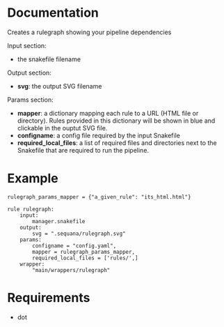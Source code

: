 # Documentation

Creates a rulegraph showing your pipeline dependencies

Input section:

- the snakefile filename

Output section:

- **svg**: the output SVG filename

Params section:

- **mapper**: a dictionary mapping each rule to a URL (HTML
  file or directory). Rules provided in this dictionary will be
  shown in blue and clickable in the ouptut SVG file.
- **configname**: a config file required by the input Snakefile
- **required_local_files**: a list of required files and directories next to
  the Snakefile that are required to run the pipeline.

# Example

    rulegraph_params_mapper = {"a_given_rule": "its_html.html"}

    rule rulegraph:
        input: 
            manager.snakefile
        output:
            svg = ".sequana/rulegraph.svg"
        params:
            configname = "config.yaml",
            mapper = rulegraph_params_mapper,
            required_local_files = ['rules/',]
        wrapper:
            "main/wrappers/rulegraph"

# Requirements

- dot
